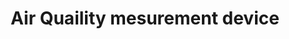 ---
name: Air Quaility mesurement device
title: Air Quaility mesurement device
categories:
  - Project
  - Client
status: Deployed
type: Device
layout: projecto
excerpt: Inexpensive DIY friendly AQI modules
features:
  - title: DIY friendly
  - title: Companion App
  - title: PM2.5 and PM10

# feature_image: /assets/images/SmartBike/smartBike-1.jpeg

header: 
    overlay_color: black

tags:
  - ESP8266
  - Arduino
  - Django
model: 
  asset: "/assets/models/Owl.glb"
  color: #FFFFFF
---